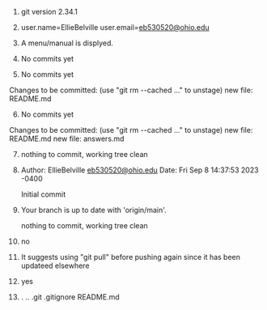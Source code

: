 
1. git version 2.34.1

2. user.name=EllieBelville
   user.email=eb530520@ohio.edu

3. A menu/manual is displyed.

4. No commits yet

5. No commits yet

Changes to be committed:
  (use "git rm --cached <file>..." to unstage)
        new file:   README.md

6. No commits yet

Changes to be committed:
  (use "git rm --cached <file>..." to unstage)
        new file:   README.md
        new file:   answers.md

7. nothing to commit, working tree clean

8. Author: EllieBelville <eb530520@ohio.edu>
   Date:   Fri Sep 8 14:37:53 2023 -0400

    Initial commit

9. Your branch is up to date with 'origin/main'.

   nothing to commit, working tree clean

10. no

11. It suggests using "git pull" before pushing again since it has been updateed elsewhere

12. yes

13. .  ..  .git  .gitignore  README.md
